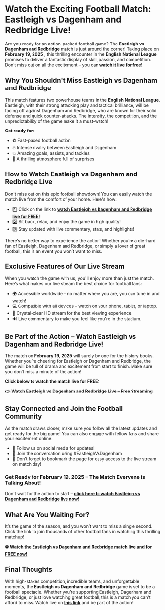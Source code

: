 # Watch the Exciting Football Match: Eastleigh vs Dagenham and Redbridge Live!

Are you ready for an action-packed football game? The **Eastleigh vs Dagenham and Redbridge** match is just around the corner! Taking place on **February 19, 2025** , this thrilling encounter in the **English National League** promises to deliver a fantastic display of skill, passion, and competition. Don’t miss out on all the excitement – you can [**watch it live for free!**](https://tinyurl.com/livestreamfreeo?st=Eastleigh+vs+Dagenham+and+Redbridge&si=gh)

## Why You Shouldn't Miss Eastleigh vs Dagenham and Redbridge

This match features two powerhouse teams in the **English National League**. Eastleigh, with their strong attacking play and tactical brilliance, will be facing off against Dagenham and Redbridge, who are known for their solid defense and quick counter-attacks. The intensity, the competition, and the unpredictability of the game make it a must-watch!

**Get ready for:**

- ⚽ Fast-paced football action
- 🔥 Intense rivalry between Eastleigh and Dagenham
- 💥 Amazing goals, assists, and tackles
- 🎉 A thrilling atmosphere full of surprises

## How to Watch Eastleigh vs Dagenham and Redbridge Live

Don't miss out on this epic football showdown! You can easily watch the match live from the comfort of your home. Here's how:

- 1️⃣ Click on the link to [**watch Eastleigh vs Dagenham and Redbridge live for FREE!**](https://tinyurl.com/livestreamfreeo?st=Eastleigh+vs+Dagenham+and+Redbridge&si=gh)
- 2️⃣ Sit back, relax, and enjoy the game in high quality!
- 3️⃣ Stay updated with live commentary, stats, and highlights!

There’s no better way to experience the action! Whether you’re a die-hard fan of Eastleigh, Dagenham and Redbridge, or simply a lover of great football, this is an event you won’t want to miss.

## Exclusive Features of Our Live Stream

When you watch the game with us, you'll enjoy more than just the match. Here’s what makes our live stream the best choice for football fans:

- 🌍 Accessible worldwide – no matter where you are, you can tune in and watch!
- 💻 Compatible with all devices – watch on your phone, tablet, or laptop.
- 🎥 Crystal-clear HD stream for the best viewing experience.
- 🔊 Live commentary to make you feel like you're in the stadium.

## Be Part of the Action – Watch Eastleigh vs Dagenham and Redbridge Live!

The match on **February 19, 2025** will surely be one for the history books. Whether you’re cheering for Eastleigh or Dagenham and Redbridge, the game will be full of drama and excitement from start to finish. Make sure you don’t miss a minute of the action!

**Click below to watch the match live for FREE:**

[**👉 Watch Eastleigh vs Dagenham and Redbridge Live – Free Streaming**](https://tinyurl.com/livestreamfreeo?st=Eastleigh+vs+Dagenham+and+Redbridge&si=gh)

## Stay Connected and Join the Football Community

As the match draws closer, make sure you follow all the latest updates and get ready for the big game! You can also engage with fellow fans and share your excitement online:

- 📱 Follow us on social media for updates!
- 💬 Join the conversation using #EastleighVsDagenham
- 🎥 Don’t forget to bookmark the page for easy access to the live stream on match day!

### Get Ready for February 19, 2025 – The Match Everyone is Talking About!

Don't wait for the action to start – [**click here to watch Eastleigh vs Dagenham and Redbridge live now!**](https://tinyurl.com/livestreamfreeo?st=Eastleigh+vs+Dagenham+and+Redbridge&si=gh)

## What Are You Waiting For?

It’s the game of the season, and you won’t want to miss a single second. Click the link to join thousands of other football fans in watching this thrilling matchup!

[**⚽ Watch the Eastleigh vs Dagenham and Redbridge match live and for FREE now!**](https://tinyurl.com/livestreamfreeo?st=Eastleigh+vs+Dagenham+and+Redbridge&si=gh)

## Final Thoughts

With high-stakes competition, incredible teams, and unforgettable moments, the **Eastleigh vs Dagenham and Redbridge** game is set to be a football spectacle. Whether you’re supporting Eastleigh, Dagenham and Redbridge, or just love watching great football, this is a match you can’t afford to miss. Watch live on [**this link**](https://tinyurl.com/livestreamfreeo?st=Eastleigh+vs+Dagenham+and+Redbridge&si=gh) and be part of the action!
